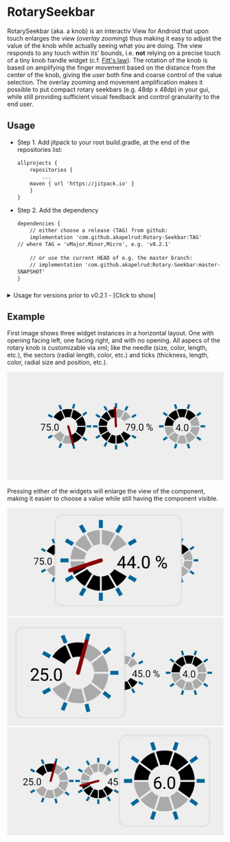 # RotarySeekbar
RotarySeekbar (aka. a knob) is an interactiv View for Android that upon touch enlarges the view (_overlay zooming_) thus making it easy to adjust the value of the knob while actually seeing what you are doing. The view responds to any touch within its' bounds, i.e. **not** relying on a precise touch of a tiny knob handle widget (c.f. [Fitt's law](https://en.wikipedia.org/wiki/Fitts%27s_law)). The rotation of the knob is based on amplifying the finger movement based on the distance from the center of the knob, giving the user both fine and coarse control of the value selection. The overlay zooming and movement amplification makes it possible to put compact rotary seekbars (e.g. 48dp x 48dp) in your gui, while still providing sufficient visual feedback and control granularity to the end user.

## Usage
 - Step 1. Add jitpack to your root build.gradle, at the end of the repositories list:
 
    ```
    allprojects {
        repositories {
            ...
	    maven { url 'https://jitpack.io' }
        }
    }
    ```
- Step 2. Add the dependency

    ```
    dependencies {
        // either choose a release (TAG) from github:
        implementation 'com.github.akapelrud:Rotary-Seekbar:TAG'
	// where TAG = 'vMajor.Minor,Micro', e.g. 'v0.2.1'
	
        // or use the current HEAD of e.g. the master branch:
        // implementation 'com.github.akapelrud:Rotary-Seekbar:master-SNAPSHOT'
    }
    ```

### 
<details>
    <summary>Usage for versions prior to v0.2.1 - [Click to show]</summary>
	
    The library can be used by adding a few lines too your project's build.gradle file:  
    ```
    repositories {
        maven {
            url 'https://github.com/akapelrud/Rotary-Seekbar/raw/master/RotarySeekbar/snapshots'
        }
    }
    dependencies {
        // 0.1.0 release
        //implementation 'no.kapelrud:RotaryKnobLibrary:0.1.0:@aar'
        // 0.2.0 release
        implementation 'no.kapelrud:RotarySeekbar:0.2.0:@aar'
    }
    ```
</details>

## Example
First image shows three widget instances in a horizontal layout. One with opening facing left, one facing right, and with no opening. All aspecs of the rotary knob is customizable via xml; like the needle (size, color, length, etc.), the sectors (radial length, color, etc.) and ticks (thickness, length, color, radial size and position, etc.).

![example 1](https://raw.githubusercontent.com/akapelrud/Rotary-Seekbar/master/screenshots/screenshot_01_cropped.png)

Pressing either of the widgets will enlarge the view of the component, making it easier to choose a value while still having the component visible.

![example 2](https://raw.githubusercontent.com/akapelrud/Rotary-Seekbar/master/screenshots/screenshot_02_cropped.png)
![example 3](https://raw.githubusercontent.com/akapelrud/Rotary-Seekbar/master/screenshots/screenshot_03_cropped.png)
![example 4](https://raw.githubusercontent.com/akapelrud/Rotary-Seekbar/master/screenshots/screenshot_04_cropped.png)
